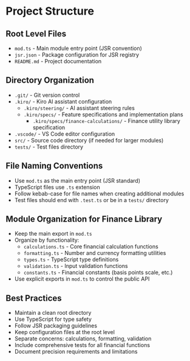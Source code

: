 # Project Structure

## Root Level Files
- `mod.ts` - Main module entry point (JSR convention)
- `jsr.json` - Package configuration for JSR registry
- `README.md` - Project documentation

## Directory Organization
- `.git/` - Git version control
- `.kiro/` - Kiro AI assistant configuration
  - `.kiro/steering/` - AI assistant steering rules
  - `.kiro/specs/` - Feature specifications and implementation plans
    - `.kiro/specs/finance-calculations/` - Finance utility library specification
- `.vscode/` - VS Code editor configuration
- `src/` - Source code directory (if needed for larger modules)
- `tests/` - Test files directory

## File Naming Conventions
- Use `mod.ts` as the main entry point (JSR standard)
- TypeScript files use `.ts` extension
- Follow kebab-case for file names when creating additional modules
- Test files should end with `.test.ts` or be in a `tests/` directory

## Module Organization for Finance Library
- Keep the main export in `mod.ts`
- Organize by functionality:
  - `calculations.ts` - Core financial calculation functions
  - `formatting.ts` - Number and currency formatting utilities
  - `types.ts` - TypeScript type definitions
  - `validation.ts` - Input validation functions
  - `constants.ts` - Financial constants (basis points scale, etc.)
- Use explicit exports in `mod.ts` to control the public API

## Best Practices
- Maintain a clean root directory
- Use TypeScript for type safety
- Follow JSR packaging guidelines
- Keep configuration files at the root level
- Separate concerns: calculations, formatting, validation
- Include comprehensive tests for all financial functions
- Document precision requirements and limitations